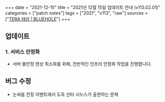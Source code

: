 +++
date = "2021-12-15"
title = "2021년 12월 15일 업데이트 안내 (v113.02.01)"
categories = ["patch notes"]
tags = ["2021", "v113", "raw"]
sources = ["[TERA 테라 | BLUEHOLE](https://playtera.co.kr/news/updates/746)"]
+++

## 업데이트

### **1.** 서비스 안정화
- 서버 불안정 현상 최소화를 위해, 전반적인 인프라 안정화 작업을 진행합니다.

## 버그 수정

- 눈싸움 전장 이벤트에서 도둑 산타 시누스가 출현하는 문제
